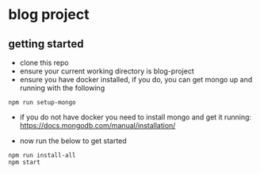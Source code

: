 # blog project

## getting started

- clone this repo
- ensure your current working directory is blog-project
- ensure you have docker installed, if you do, you can get mongo up and running with the following

```
npm run setup-mongo
```

- if you do not have docker you need to install mongo and get it running: https://docs.mongodb.com/manual/installation/


- now run the below to get started

```
npm run install-all
npm start
```